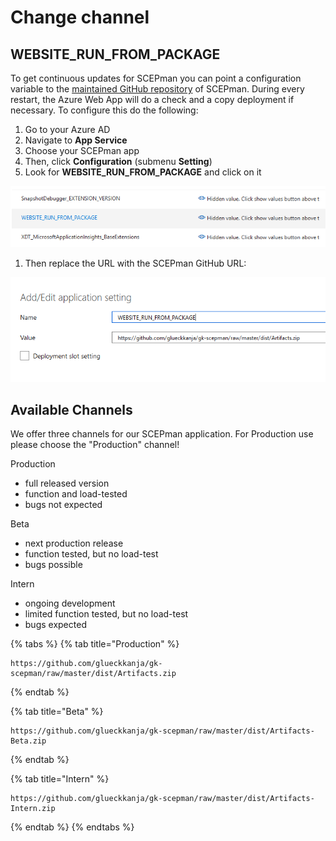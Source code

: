 # Change channel

## WEBSITE\_RUN\_FROM\_PACKAGE

To get continuous updates for SCEPman you can point a configuration variable to the [maintained GitHub repository](https://github.com/glueckkanja/gk-scepman) of SCEPman. During every restart, the Azure Web App will do a check and a copy deployment if necessary. To configure this do the following:

1. Go to your Azure AD
2. Navigate to **App Service**
3. Choose your SCEPman app
4. Then, click **Configuration** \(submenu **Setting**\)
5. Look for **WEBSITE\_RUN\_FROM\_PACKAGE** and click on it

![](../../.gitbook/assets/scepman_optional2%20%281%29%20%281%29.png)

1. Then replace the URL with the SCEPman GitHub URL:

![](../../.gitbook/assets/scepman_optional3%20%281%29%20%281%29.png)

## Available Channels

We offer three channels for our SCEPman application. For Production use please choose the "Production" channel!  
  
Production  
- full released version  
- function and load-tested  
- bugs not expected  
  
Beta  
- next production release  
- function tested, but no load-test  
- bugs possible  
  
Intern  
- ongoing development  
- limited function tested, but no load-test  
- bugs expected

{% tabs %}
{% tab title="Production" %}
```text
https://github.com/glueckkanja/gk-scepman/raw/master/dist/Artifacts.zip
```
{% endtab %}

{% tab title="Beta" %}
```
https://github.com/glueckkanja/gk-scepman/raw/master/dist/Artifacts-Beta.zip
```
{% endtab %}

{% tab title="Intern" %}
```
https://github.com/glueckkanja/gk-scepman/raw/master/dist/Artifacts-Intern.zip
```
{% endtab %}
{% endtabs %}



